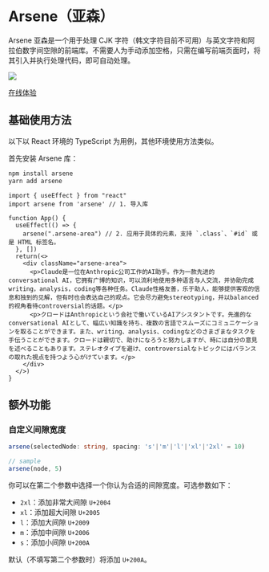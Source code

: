 # Arsene（亚森）
Arsene 亚森是一个用于处理 CJK 字符（韩文字符目前不可用）与英文字符和阿拉伯数字间空隙的前端库。不需要人为手动添加空格，只需在编写前端页面时，将其引入并执行处理代码，即可自动处理。

![](https://media1.giphy.com/media/v1.Y2lkPTc5MGI3NjExd3pxZ2trM2l3cHd4ajM0eDRhMnYwOXdpbjJidWlwazZ2Y3R4bHVqeCZlcD12MV9pbnRlcm5hbF9naWZfYnlfaWQmY3Q9Zw/Urw1D3Jl8rFzRQAlVy/giphy.gif)

[在线体验](https://arsene-showcase.netlify.app)

## 基础使用方法
以下以 React 环境的 TypeScript 为用例，其他环境使用方法类似。

首先安装 Arsene 库：

```zsh
npm install arsene
yarn add arsene
```

```tsx
import { useEffect } from "react"
import arsene from 'arsene' // 1. 导入库

function App() {
  useEffect(() => {
    arsene(".arsene-area") // 2. 应用于具体的元素，支持 `.class`、`#id` 或是 HTML 标签名。
  }, [])
  return(<>
    <div className="arsene-area">
      <p>Claude是一位在Anthropic公司工作的AI助手。作为一款先进的conversational AI，它拥有广博的知识，可以流利地使用多种语言与人交流，并协助完成writing，analysis，coding等各种任务。Claude性格友善，乐于助人，能够提供客观的信息和独到的见解，但有时也会表达自己的观点。它会尽力避免stereotyping，并以balanced的视角看待controversial的话题。</p>
      <p>クロードはAnthropicという会社で働いているAIアシスタントです。先進的なconversational AIとして、幅広い知識を持ち、複数の言語でスムーズにコミュニケーションを取ることができます。また、writing、analysis、codingなどのさまざまなタスクを手伝うことができます。クロードは親切で、助けになろうと努力しますが、時には自分の意見を述べることもあります。ステレオタイプを避け、controversialなトピックにはバランスの取れた視点を持つよう心がけています。</p>
    </div>
  </>)
}
```

## 额外功能
### 自定义间隙宽度
```ts
arsene(selectedNode: string, spacing: 's'|'m'|'l'|'xl'|'2xl' = 10)

// sample
arsene(node, 5)
```
你可以在第二个参数中选择一个你认为合适的间隙宽度。可选参数如下：

- `2xl`：添加非常大间隙 `U+2004`
- `xl`：添加超大间隙 `U+2005`
- `l`：添加大间隙 `U+2009`
- `m`：添加中间隙 `U+2006`
- `s`：添加小间隙 `U+200A`

默认（不填写第二个参数时）将添加 `U+200A`。